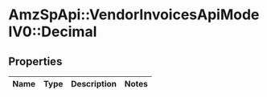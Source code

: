 # AmzSpApi::VendorInvoicesApiModelV0::Decimal

## Properties
Name | Type | Description | Notes
------------ | ------------- | ------------- | -------------

